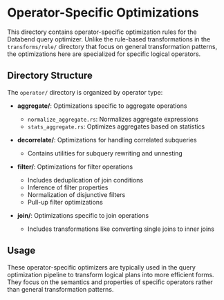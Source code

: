 # Operator-Specific Optimizations

This directory contains operator-specific optimization rules for the Databend query optimizer. Unlike the rule-based transformations in the `transforms/rule/` directory that focus on general transformation patterns, the optimizations here are specialized for specific logical operators.

## Directory Structure

The `operator/` directory is organized by operator type:

- **aggregate/**: Optimizations specific to aggregate operations
  - `normalize_aggregate.rs`: Normalizes aggregate expressions
  - `stats_aggregate.rs`: Optimizes aggregates based on statistics

- **decorrelate/**: Optimizations for handling correlated subqueries
  - Contains utilities for subquery rewriting and unnesting

- **filter/**: Optimizations for filter operations
  - Includes deduplication of join conditions
  - Inference of filter properties
  - Normalization of disjunctive filters
  - Pull-up filter optimizations

- **join/**: Optimizations specific to join operations
  - Includes transformations like converting single joins to inner joins

## Usage

These operator-specific optimizers are typically used in the query optimization pipeline to transform logical plans into more efficient forms. They focus on the semantics and properties of specific operators rather than general transformation patterns.
